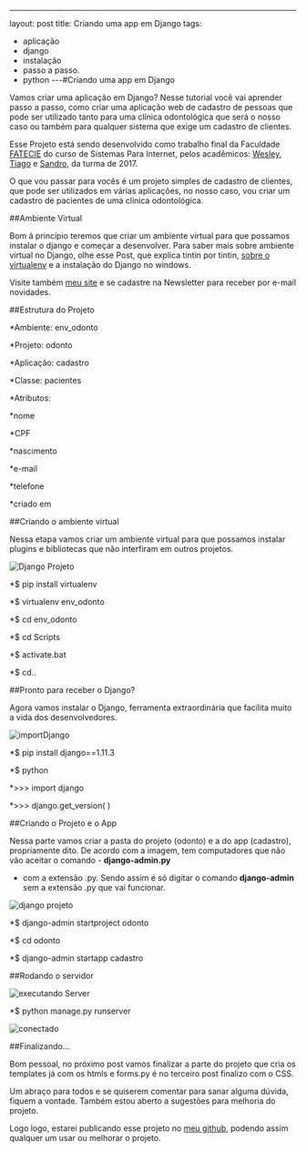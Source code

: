 ---
layout: post
title: Criando uma app em Django
tags:
- aplicação
- django
- instalação
- passo a passo.
- python
---#Criando uma app em Django

Vamos criar uma aplicação em Django? Nesse tutorial você vai aprender passo a passo, como criar uma aplicação web de cadastro de pessoas que pode ser utilizado tanto para uma clínica odontológica que será o nosso caso ou também para qualquer sistema que exige um cadastro de clientes.

Esse Projeto está sendo desenvolvido como trabalho final da Faculdade 
[FATECIE](http://fatecie.edu.br/faculdadefatecie) do curso de Sistemas Para Internet, pelos acadêmicos: 
[Wesley](https://github.com/wesleyadonay), 
[Tiago](https://github.com/TiagoHavro) e 
[Sandro](http://sandrotorres.com.br/), da turma de 2017.

O que vou passar para vocês é um projeto simples de cadastro de clientes, que pode ser utilizados em várias aplicações, no nosso caso, vou criar um cadastro de pacientes de uma clínica odontológica.

##Ambiente Virtual

Bom á princípio teremos que criar um ambiente virtual para que possamos instalar o django e começar a desenvolver. Para saber mais sobre ambiente virtual no Django, olhe esse Post, que explica tintin por tintin, 
[sobre o virtualenv](https://sandrojtorres.wordpress.com/2017/10/17/django-guia-de-instalacao-passo-a-passo/) e a instalação do Django no windows.

Visite também 
[meu site](http://sandrotorres.com.br/) e se cadastre na Newsletter para receber por e-mail novidades.

##Estrutura do Projeto


*Ambiente: env_odonto

	
*Projeto: odonto

	
*Aplicação: cadastro

	
*Classe: pacientes

	
*Atributos:

*nome

	
*CPF

	
*nascimento

	
*e-mail

	
*telefone

	
*criado em

##Criando o ambiente virtual

Nessa etapa vamos criar um ambiente virtual para que possamos instalar plugins e bibliotecas que não interfiram em outros projetos.


![Django Projeto](https://sandrojtorres.files.wordpress.com/2017/11/virtualenv.jpg)

*$ pip install virtualenv

	
*$ virtualenv env_odonto

	
*$ cd env_odonto

	
*$ cd Scripts

	
*$ activate.bat

	
*$ cd..

##Pronto para receber o Django?

Agora vamos instalar o Django, ferramenta extraordinária que facilita muito a vida dos desenvolvedores.


![importDjango](https://sandrojtorres.files.wordpress.com/2017/11/installdjango.jpg)

*$ pip install django==1.11.3

	
*$ python

	
*>>> import django

	
*>>> django.get_version( )

##Criando o Projeto e o App

Nessa parte vamos criar a pasta do projeto (odonto) e a do app (cadastro), propriamente dito. De acordo com a imagem, tem computadores que não vão aceitar o comando - 
**django-admin.py**
 - com a extensão .py. Sendo assim é só digitar o comando 
**django-admin**
 sem a extensão .py que vai funcionar.


![django projeto](https://sandrojtorres.files.wordpress.com/2017/11/criandoprojectapp.jpg)

*$ django-admin startproject odonto

	
*$ cd odonto

	
*$ django-admin startapp cadastro
 

##Rodando o servidor


![executando Server](https://sandrojtorres.files.wordpress.com/2017/11/runserver.jpg)

*$ python manage.py runserver

![conectado](https://sandrojtorres.files.wordpress.com/2017/11/conectado.jpg)

##Finalizando...

Bom pessoal, no próximo post vamos finalizar a parte do projeto que cria os templates já com os htmls e forms.py é no terceiro post finalizo com o CSS.

Um abraço para todos e se quiserem comentar para sanar alguma dúvida, fiquem a vontade. Também estou aberto a sugestões para melhoria do projeto.

Logo logo, estarei publicando esse projeto no 
[meu github](https://github.com/sjtorres), podendo assim qualquer um usar ou melhorar o projeto.

